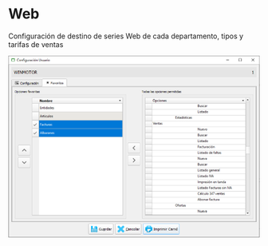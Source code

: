 # Web

Configuración de destino de series Web de cada departamento, tipos y tarifas de ventas

![](../../../.gitbook/assets/image%20%28343%29.png)

